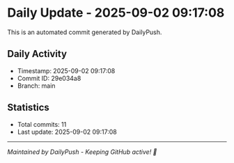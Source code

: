 # Daily Update - 2025-09-02 09:17:08

This is an automated commit generated by DailyPush.

## Daily Activity
- Timestamp: 2025-09-02 09:17:08
- Commit ID: 29e034a8
- Branch: main

## Statistics
- Total commits: 11
- Last update: 2025-09-02 09:17:08

---
*Maintained by DailyPush - Keeping GitHub active! 🚀*
